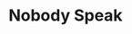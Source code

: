---
title: Nobody Speak
slug: nobody-speak
artist: Run The Jewels, DJ Shadow
vimeo: 180016993
position: 8
---